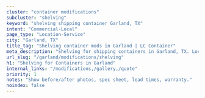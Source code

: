 ```yaml
---
cluster: "container modifications"
subcluster: "shelving"
keyword: "shelving shipping container Garland, TX"
intent: "Commercial-Local"
page_type: "Location-Service"
city: "Garland, TX"
title_tag: "Shelving container mods in Garland | LC Container"
meta_description: "Shelving for shipping containers in Garland, TX. Local fabrication & pro install. LC Container — Since 2003. Get a quote."
url_slug: "/garland/modifications/shelving"
h1: "Shelving for Containers in Garland"
internal_links: "/modifications,/gallery,/quote"
priority: 1
notes: "Show before/after photos, spec sheet, lead times, warranty."
noindex: false
---
```


<!-- TODO: Add unique city/inventory copy, images, and internal links here. -->
